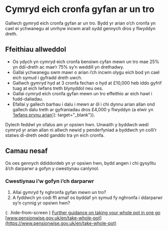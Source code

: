 # Cymryd eich cronfa gyfan ar un tro

Gallwch gymryd eich cronfa gyfan ar un tro. Bydd yr arian o’ch cronfa yn cael ei ychwanegu at unrhyw incwm arall sydd gennych dros y flwyddyn dreth.

## Ffeithiau allweddol

* Os ydych yn cymryd eich cronfa bensiwn cyfan mewn un tro mae 25% yn ddi-dreth ac mae’r 75% sy’n weddill yn drethadwy.
* Gallai ychwanegu swm mawr o arian i’ch incwm olygu eich bod yn cael eich symud i gyfradd dreth uwch.
* Gallwch gymryd hyd at 3 cronfa fechan o hyd at £10,000 heb iddo gyfrif tuag at eich lwfans treth blynyddol neu oes.
* Gallai cymryd eich cronfa gyfan mewn un tro effeithio ar eich hawl i fudd-daliadau.
* Efallai y gallech barhau i dalu i mewn ar ôl i chi dynnu arian allan ond gallech dalu treth ar gyfraniadau dros £4,000 y flwyddyn (a elwir yn [‘lwfans prynu arian’](https://www.gov.uk/tax-on-your-private-pension/annual-allowance#lower-allowance-if-you-take-money-from-a-pension-pot){: target="_blank"}).

Dylech feddwl yn ofalus am yr opsiwn hwn. Unwaith y byddwch wedi cymryd yr arian allan ni allwch newid y penderfyniad a byddwch yn colli’r statws di-dreth oedd ganddo tra yn eich cronfa.  

## Camau nesaf

Os oes gennych ddiddordeb yn yr opsiwn hwn, bydd angen i chi gysylltu â’ch darparwr a gofyn y cwestiynau canlynol.

###  Cwestiynau i’w gofyn i’ch darparwr

1. Allai gymryd fy nghronfa gyfan mewn un tro?
2. A fyddwch yn codi ffi arnaf os byddaf yn symud fy nghronfa i ddarparwr sy’n cynnig yr opsiwn hwn?

{: .hide-from-screen }
[Further guidance on taking your whole pot in one go](https://www.pensionwise.gov.uk/en/take-whole-pot)<br>
[www.pensionwise.gov.uk/en/take-whole-pot](https://www.pensionwise.gov.uk/en/take-whole-pot)
